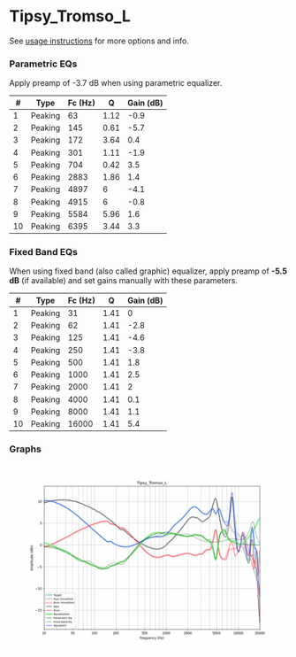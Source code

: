 # Tipsy_Tromso_L
See [usage instructions](https://github.com/jaakkopasanen/AutoEq#usage) for more options and info.

### Parametric EQs
Apply preamp of -3.7 dB when using parametric equalizer.

|   # | Type    |   Fc (Hz) |    Q |   Gain (dB) |
|-----|---------|-----------|------|-------------|
|   1 | Peaking |        63 | 1.12 |        -0.9 |
|   2 | Peaking |       145 | 0.61 |        -5.7 |
|   3 | Peaking |       172 | 3.64 |         0.4 |
|   4 | Peaking |       301 | 1.11 |        -1.9 |
|   5 | Peaking |       704 | 0.42 |         3.5 |
|   6 | Peaking |      2883 | 1.86 |         1.4 |
|   7 | Peaking |      4897 | 6    |        -4.1 |
|   8 | Peaking |      4915 | 6    |        -0.8 |
|   9 | Peaking |      5584 | 5.96 |         1.6 |
|  10 | Peaking |      6395 | 3.44 |         3.3 |

### Fixed Band EQs
When using fixed band (also called graphic) equalizer, apply preamp of **-5.5 dB** (if available) and set gains manually with these parameters.

|   # | Type    |   Fc (Hz) |    Q |   Gain (dB) |
|-----|---------|-----------|------|-------------|
|   1 | Peaking |        31 | 1.41 |         0   |
|   2 | Peaking |        62 | 1.41 |        -2.8 |
|   3 | Peaking |       125 | 1.41 |        -4.6 |
|   4 | Peaking |       250 | 1.41 |        -3.8 |
|   5 | Peaking |       500 | 1.41 |         1.8 |
|   6 | Peaking |      1000 | 1.41 |         2.5 |
|   7 | Peaking |      2000 | 1.41 |         2   |
|   8 | Peaking |      4000 | 1.41 |         0.1 |
|   9 | Peaking |      8000 | 1.41 |         1.1 |
|  10 | Peaking |     16000 | 1.41 |         5.4 |

### Graphs
![](./Tipsy_Tromso_L.png)
